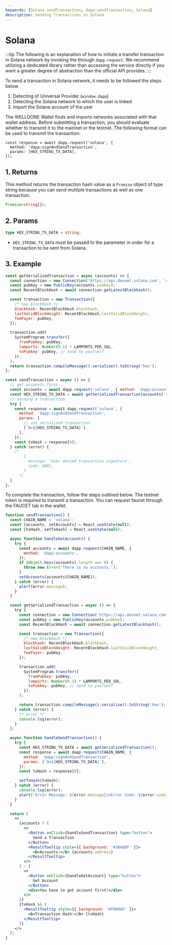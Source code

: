 ```yaml
---
keywords: [Solana sendTransaction, dapp:sendTransaction, Solana]
description: Sending Transactions in Solana
---
```


# Solana

:::tip
The following is an explanation of how to initiate a transfer transaction in Solana network by invoking the through `dapp.request`. We recommend utilizing a dedicated library rather than accessing the service directly if you want a greater degree of abstraction than the official API provides.
:::

To send a transaction in Solana network, it needs to be followed the steps below.

1. Detecting of Universal Provider (`window.dapp`)
2. Detecting the Solana network to which the user is linked
3. Import the Solana account of the user

The WELLDONE Wallet finds and imports networks associated with that wallet address. Before submitting a transaction, you should evaluate whether to transmit it to the mainnet or the testnet. The following format can be used to transmit the transaction:

```tsx
const response = await dapp.request('solana', {
  method: 'dapp:signAndSendTransaction',
  params: [HEX_STRING_TX_DATA],
});
```

## 1. Returns

This method returns the transaction hash value as a `Promise` object of type string because you can send multiple transactions as well as one transaction.

```typescript
Promise<string[]>;
```

## 2. Params

```typescript
type HEX_STRING_TX_DATA = string;
```

- `HEX_STRING_TX_DATA` must be passed to the parameter in order for a transaction to be sent from Solana.

## 3. Example

```javascript
const getSerializedTransaction = async (accounts) => {
  const connection = new Connection('https://api.devnet.solana.com', 'confirmed');
  const pubKey = new PublicKey(accounts.pubKey);
  const RecentBlockHash = await connection.getLatestBlockhash();

  const transaction = new Transaction({
    /* new blockHash */
    blockhash: RecentBlockHash.blockhash,
    lastValidBlockHeight: RecentBlockHash.lastValidBlockHeight,
    feePayer: pubKey,
  });

  transaction.add(
    SystemProgram.transfer({
      fromPubkey: pubKey,
      lamports: Number(0.1) * LAMPORTS_PER_SOL,
      toPubkey: pubKey, // send to yourself
    }),
  );
  return transaction.compileMessage().serialize().toString('hex');
};

const sendTransaction = async () => {
  // get accounts first
  const accounts = await dapp.request('solana', { method: 'dapp:accounts' });
  const HEX_STRING_TX_DATA = await getSerializedTransaction(accounts['solana']);
  // sending a transaction
  try {
    const response = await dapp.request('solana', {
      method: 'dapp:signAndSendTransaction',
      params: [
        // use serialized transaction
        [`0x${HEX_STRING_TX_DATA}`],
      ],
    });
    const txHash = response[0];
  } catch (error) {
    /*
        {
          message: 'User denied transaction signature',
          code: 4001,
        }
      */
  }
};
```

To complete the transaction, follow the steps outlined below. The testnet token is required to transmit a transaction. You can request faucet through the FAUCET tab in the wallet.

```jsx live
function sendTransaction() {
  const CHAIN_NAME = 'solana';
  const [accounts, setAccounts] = React.useState(null);
  const [txHash, setTxHash] = React.useState(null);

  async function handleGetAccount() {
    try {
      const accounts = await dapp.request(CHAIN_NAME, {
        method: 'dapp:accounts',
      });
      if (Object.keys(accounts).length === 0) {
        throw new Error('There is no accounts.');
      }
      setAccounts(accounts[CHAIN_NAME]);
    } catch (error) {
      alert(error.message);
    }
  }

  const getSerializedTransaction = async () => {
    try {
      const connection = new Connection('https://api.devnet.solana.com', 'confirmed');
      const pubKey = new PublicKey(accounts.pubKey);
      const RecentBlockHash = await connection.getLatestBlockhash();

      const transaction = new Transaction({
        /* new blockHash */
        blockhash: RecentBlockHash.blockhash,
        lastValidBlockHeight: RecentBlockHash.lastValidBlockHeight,
        feePayer: pubKey,
      });

      transaction.add(
        SystemProgram.transfer({
          fromPubkey: pubKey,
          lamports: Number(0.1) * LAMPORTS_PER_SOL,
          toPubkey: pubKey, // send to yourself
        }),
      );

      return transaction.compileMessage().serialize().toString('hex');
    } catch (error) {
      /* error */
      console.log(error);
    }
  };

  async function handleSendTransaction() {
    try {
      const HEX_STRING_TX_DATA = await getSerializedTransaction();
      const response = await dapp.request(CHAIN_NAME, {
        method: 'dapp:signAndSendTransaction',
        params: [`0x${HEX_STRING_TX_DATA}`],
      });
      const txHash = response[0];

      setTxHash(txHash);
    } catch (error) {
      console.log(error);
      alert(`Error Message: ${error.message}\nError Code: ${error.code}`);
    }
  }

  return (
    <>
      {accounts ? (
        <>
          <Button onClick={handleSendTransaction} type="button">
            Send a Transaction
          </Button>
          <ResultTooltip style={{ background: '#3B48DF' }}>
            <b>Accounts:</b> {accounts.address}
          </ResultTooltip>
        </>
      ) : (
        <>
          <Button onClick={handleGetAccount} type="button">
            Get Account
          </Button>
          <div>You have to get account first!</div>
        </>
      )}
      {txHash && (
        <ResultTooltip style={{ background: '#F08080' }}>
          <b>Transaction Hash:</b> {txHash}
        </ResultTooltip>
      )}
    </>
  );
}
```

